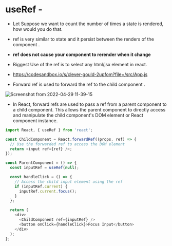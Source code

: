 # useRef -

- Let Suppose we want to count the number of times a state is rendered, how would you do that.

- ref is very similar to state and it persist between the renders of the component .

- **ref does not cause your component to rerender when it change**

- Biggest Use of the ref is to select any html/jsx element in react.

- https://codesandbox.io/s/clever-gould-2upfom?file=/src/App.js

- Forward ref is used to forward the ref to the child component .

![Screenshot from 2022-04-29 11-39-15](https://user-images.githubusercontent.com/40332678/165893122-e91cee34-b299-4901-b7e8-d20965e4eabb.png)

- In React, forward refs are used to pass a ref from a parent component to a child component. This allows the parent component to directly access and manipulate the child component's DOM element or React component instance.

```js
import React, { useRef } from 'react';

const ChildComponent = React.forwardRef((props, ref) => {
  // Use the forwarded ref to access the DOM element
  return <input ref={ref} />;
});

const ParentComponent = () => {
  const inputRef = useRef(null);

  const handleClick = () => {
    // Access the child input element using the ref
    if (inputRef.current) {
      inputRef.current.focus();
    }
  };

  return (
    <div>
      <ChildComponent ref={inputRef} />
      <button onClick={handleClick}>Focus Input</button>
    </div>
  );
};

```